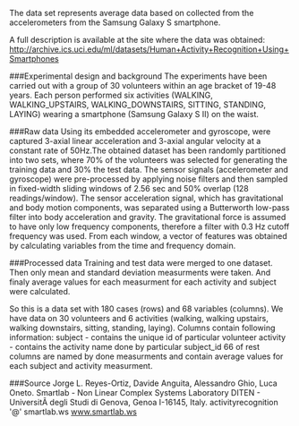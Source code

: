 The data set represents average data based on collected from the accelerometers from the Samsung Galaxy S smartphone.

A full description is available at the site where the data was obtained: 
http://archive.ics.uci.edu/ml/datasets/Human+Activity+Recognition+Using+Smartphones 

###Experimental design and background
The experiments have been carried out with a group of 30 volunteers within an age bracket of 19-48 years. 
Each person performed six activities (WALKING, WALKING_UPSTAIRS, WALKING_DOWNSTAIRS, SITTING, STANDING, LAYING) 
wearing a smartphone (Samsung Galaxy S II) on the waist. 

###Raw data
Using its embedded accelerometer and gyroscope, were captured 3-axial linear acceleration and 3-axial angular velocity
at a constant rate of 50Hz.The obtained dataset has been randomly partitioned into two sets,
where 70% of the volunteers was selected for generating the training data and 30% the test data. 
The sensor signals (accelerometer and gyroscope) were pre-processed by applying noise filters and then sampled 
in fixed-width sliding windows of 2.56 sec and 50% overlap (128 readings/window). 
The sensor acceleration signal, which has gravitational and body motion components, was separated using a Butterworth 
low-pass filter into body acceleration and gravity. 
The gravitational force is assumed to have only low frequency components, therefore a filter with 0.3 Hz cutoff 
frequency was used. From each window, a vector of features was obtained by calculating variables from the time and 
frequency domain. 

###Processed data
Training and test data were merged to one dataset. Then only mean and standard deviation measurments were taken.
And finaly average values for each measurment for each activity and subject were calculated.

So this is a data set with 180 cases (rows) and 68 variables (columns).
We have data on 30 volunteers and 6 activities (walking, walking upstairs, walking downstairs, sitting, standing, laying).
Columns contain following information:
subject - contains the unique id of particular volunteer
activity - contains the activity name done by particular subject_id
66 of rest columns are named by done measurments and contain average values for each subject and activity measurment.

###Source
Jorge L. Reyes-Ortiz, Davide Anguita, Alessandro Ghio, Luca Oneto. 
Smartlab - Non Linear Complex Systems Laboratory 
DITEN - UniversitÃ  degli Studi di Genova, Genoa I-16145, Italy. 
activityrecognition '@' smartlab.ws 
www.smartlab.ws 
